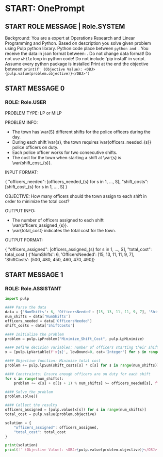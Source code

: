# START: OnePrompt 
## START ROLE MESSAGE | Role.SYSTEM 
Background: You are a expert at Operations Research and Linear Programming and Python. Based on description you solve given problem using Pulp python library. Python code place between ```python and ```. You receive the data in json format between: <DATA></DATA>. Do not change data format! Do not use `while` loop in python code! Do not include 'pip install' in script. Assume every python package is installed Print at the end the objective between <OBJ></OBJ> `print(f' (Objective Value): <OBJ>{pulp.value(problem.objective)}</OBJ>')`  
## START MESSAGE 0 
### ROLE: Role.USER
<DESCRIPTION>
PROBLEM TYPE: LP or MILP

PROBLEM INFO:

- The town has \var{S} different shifts for the police officers during the day.
- During each shift \var{s}, the town requires \var{officers_needed_{s}} police officers on duty.
- Each police officer works for two consecutive shifts.
- The cost for the town when starting a shift at \var{s} is \var{shift_cost_{s}}.

INPUT FORMAT: 

{
    "officers_needed": [officers_needed_{s} for s in 1, ..., S],
    "shift_costs": [shift_cost_{s} for s in 1, ..., S]
}

OBJECTIVE: How many officers should the town assign to each shift in order to minimize the total cost?

OUTPUT INFO:

- The number of officers assigned to each shift \var{officers_assigned_{s}}.
- \var{total_cost} indicates the total cost for the town.

OUTPUT FORMAT:

{
    "officers_assigned": [officers_assigned_{s} for s in 1, ..., S],
    "total_cost": total_cost
}
</DESCRIPTION>
<DATA>
{'NumShifts': 6, 'OfficersNeeded': [15, 13, 11, 11, 9, 7], 'ShiftCosts': [500, 480, 450, 460, 470, 490]}</DATA>


## START MESSAGE 1 
### ROLE: Role.ASSISTANT
```python
import pulp

#### Parse the data
data = {'NumShifts': 6, 'OfficersNeeded': [15, 13, 11, 11, 9, 7], 'ShiftCosts': [500, 480, 450, 460, 470, 490]}
num_shifts = data['NumShifts']
officers_needed = data['OfficersNeeded']
shift_costs = data['ShiftCosts']

#### Initialize the problem
problem = pulp.LpProblem("Minimize_Shift_Cost", pulp.LpMinimize)

#### Define decision variables: number of officers starting their shift at each shift
x = [pulp.LpVariable(f'x{s}', lowBound=0, cat='Integer') for s in range(num_shifts)]

#### Objective function: Minimize total cost
problem += pulp.lpSum(shift_costs[s] * x[s] for s in range(num_shifts)), "Total_Cost"

#### Constraints: Ensure enough officers are on duty for each shift
for s in range(num_shifts):
    problem += x[s] + x[(s + 1) % num_shifts] >= officers_needed[s], f"Shift_Coverage_{s}"

#### Solve the problem
problem.solve()

#### Collect the results
officers_assigned = [pulp.value(x[s]) for s in range(num_shifts)]
total_cost = pulp.value(problem.objective)

solution = {
    "officers_assigned": officers_assigned,
    "total_cost": total_cost
}

print(solution)
print(f' (Objective Value): <OBJ>{pulp.value(problem.objective)}</OBJ>')
```

